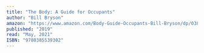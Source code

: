 ```yaml
---
title: "The Body: A Guide for Occupants"
author: "Bill Bryson"
amazon: "https://www.amazon.com/Body-Guide-Occupants-Bill-Bryson/dp/0385539304"
published: "2019"
read: "May, 2021"
ISBN: "9780385539302"
---
```

